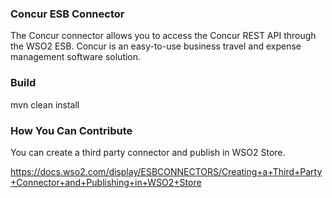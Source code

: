 ### Concur ESB Connector

The Concur connector allows you to access the Concur REST API through the WSO2 ESB. Concur is an easy-to-use business travel and expense management software solution.

### Build

mvn clean install

### How You Can Contribute
You can create a third party connector and publish in WSO2 Store.

https://docs.wso2.com/display/ESBCONNECTORS/Creating+a+Third+Party+Connector+and+Publishing+in+WSO2+Store
